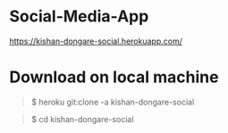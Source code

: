 # Social-Media-App

https://kishan-dongare-social.herokuapp.com/

# Download on local machine

> $ heroku git:clone -a kishan-dongare-social

> $ cd kishan-dongare-social
